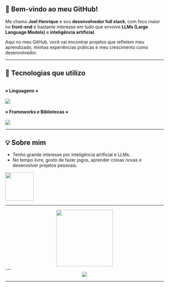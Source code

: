 
## 👋 Bem-vindo ao meu GitHub!

Me chamo **Joel Henrique** e sou **desenvolvedor full stack**, com foco maior no **front-end** e bastante interesse em tudo que envolve **LLMs (Large Language Models)** e **inteligência artificial**.

Aqui no meu GitHub, você vai encontrar projetos que refletem meu aprendizado, minhas experiências práticas e meu crescimento como desenvolvedor.

---

## 🧠 Tecnologias que utilizo

<div style="display: inline_block"><br>
  <b>» Linguagens «</b><br><br>
  <a href="https://skillicons.dev">
    <img src="https://skillicons.dev/icons?i=js,ts,cpp,python,html,css" />
  </a>
</div>

<div style="display: inline_block"><br>
  <b>» Frameworks e Bibliotecas «</b><br><br>
  <a href="https://skillicons.dev">
    <img src="https://skillicons.dev/icons?i=react,nextjs,nestjs,nodejs" />
  </a>
</div>

---

## 💡 Sobre mim
* Tenho grande interesse por inteligência artificial e LLMs.
* No tempo livre, gosto de fazer jogos, aprender coisas novas e desenvolver projetos pessoais.

<img src="https://media.giphy.com/media/4XXo8A7CIW1lZGgdhm/giphy.gif" width="90" />

---

<div align="center">
  <a href="https://github.com/Joel-Henrique">
    <img height="180em" src="https://github-readme-stats.vercel.app/api/top-langs/?username=Joel-Henrique&layout=compact&langs_count=7&theme=vision-friendly-dark"/>
  </a>
</div>
---
<div align="center">
  <a href="https://www.linkedin.com/in/joel-henrique-a0952a25b" target="_blank">
    <img src="https://img.shields.io/badge/-LinkedIn-%230077B5?style=for-the-badge&logo=linkedin&logoColor=white">
  </a>
</div>

---
